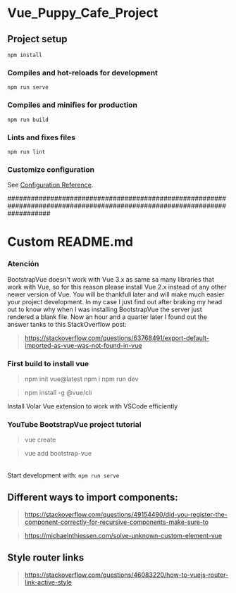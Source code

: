 # Vue_Puppy_Cafe_Project

## Project setup

```
npm install
```

### Compiles and hot-reloads for development

```
npm run serve
```

### Compiles and minifies for production

```
npm run build
```

### Lints and fixes files

```
npm run lint
```

### Customize configuration

See [Configuration Reference](https://cli.vuejs.org/config/).

###########################################################################################################################

# Custom README.md

### Atención

BootstrapVue doesn't work with Vue 3.x as same sa many libraries that work with Vue, so for this reason please install Vue 2.x instead of any other newer version of Vue. You will be thankfull later and will make much easier your project development. In my case I just find out after braking my head out to know why when I was installing BootstrapVue the server just rendered a blank file. Now an hour and a quarter later I found out the answer tanks to this StackOverflow post:

> https://stackoverflow.com/questions/63768491/export-default-imported-as-vue-was-not-found-in-vue

### First build to install vue

> npm init vue@latest
> npm i
> npm run dev

> npm install -g @vue/cli

Install Volar Vue extension to work with VSCode efficiently

### YouTube BootstrapVue project tutorial

> vue create <name proeject>

> vue add bootstrap-vue

######

Start development with: `npm run serve`

## Different ways to import components:

> https://stackoverflow.com/questions/49154490/did-you-register-the-component-correctly-for-recursive-components-make-sure-to

> https://michaelnthiessen.com/solve-unknown-custom-element-vue

## Style router links

> https://stackoverflow.com/questions/46083220/how-to-vuejs-router-link-active-style
